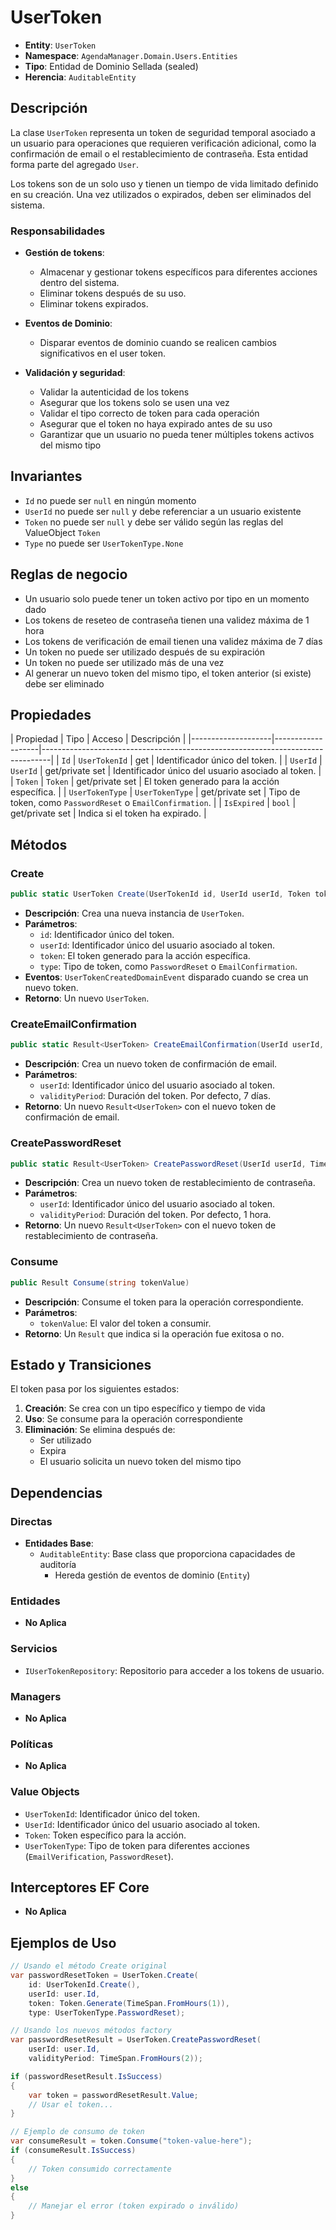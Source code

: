 # UserToken

- **Entity**: `UserToken`
- **Namespace**: `AgendaManager.Domain.Users.Entities`
- **Tipo**: Entidad de Dominio Sellada (sealed)
- **Herencia**: `AuditableEntity`

## Descripción

La clase `UserToken` representa un token de seguridad temporal asociado a un usuario para operaciones que requieren verificación adicional, como la confirmación de email o el restablecimiento de contraseña. Esta entidad forma parte del agregado `User`.

Los tokens son de un solo uso y tienen un tiempo de vida limitado definido en su creación. Una vez utilizados o expirados, deben ser eliminados del sistema.

### Responsabilidades

- **Gestión de tokens**:
  - Almacenar y gestionar tokens específicos para diferentes acciones dentro del sistema.
  - Eliminar tokens después de su uso.
  - Eliminar tokens expirados.

- **Eventos de Dominio**:
  - Disparar eventos de dominio cuando se realicen cambios significativos en el user token.

- **Validación y seguridad**:
  - Validar la autenticidad de los tokens
  - Asegurar que los tokens solo se usen una vez
  - Validar el tipo correcto de token para cada operación
  - Asegurar que el token no haya expirado antes de su uso
  - Garantizar que un usuario no pueda tener múltiples tokens activos del mismo tipo

## Invariantes

- `Id` no puede ser `null` en ningún momento
- `UserId` no puede ser `null` y debe referenciar a un usuario existente
- `Token` no puede ser `null` y debe ser válido según las reglas del ValueObject `Token`
- `Type` no puede ser `UserTokenType.None`

## Reglas de negocio

- Un usuario solo puede tener un token activo por tipo en un momento dado
- Los tokens de reseteo de contraseña tienen una validez máxima de 1 hora
- Los tokens de verificación de email tienen una validez máxima de 7 días
- Un token no puede ser utilizado después de su expiración
- Un token no puede ser utilizado más de una vez
- Al generar un nuevo token del mismo tipo, el token anterior (si existe) debe ser eliminado

## Propiedades

| Propiedad          | Tipo              | Acceso           | Descripción                                                 |
|--------------------|-------------------|--------------------------------------------------------------------------------|
| `Id`               | `UserTokenId`     | get              | Identificador único del token.                              |
| `UserId`           | `UserId`          | get/private set  | Identificador único del usuario asociado al token.          |
| `Token`            | `Token`           | get/private set  | El token generado para la acción específica.                |
| `UserTokenType`    | `UserTokenType`   | get/private set  | Tipo de token, como `PasswordReset` o `EmailConfirmation`.  |
| `IsExpired`        | `bool`            | get/private set  | Indica si el token ha expirado.                             |

## Métodos

### Create

```csharp
public static UserToken Create(UserTokenId id, UserId userId, Token token, UserTokenType type)
```

- **Descripción**: Crea una nueva instancia de `UserToken`.
- **Parámetros**:
  - `id`: Identificador único del token.
  - `userId`: Identificador único del usuario asociado al token.
  - `token`: El token generado para la acción específica.
  - `type`: Tipo de token, como `PasswordReset` o `EmailConfirmation`.
- **Eventos**: `UserTokenCreatedDomainEvent` disparado cuando se crea un nuevo token.
- **Retorno**: Un nuevo `UserToken`.

### CreateEmailConfirmation

```csharp
public static Result<UserToken> CreateEmailConfirmation(UserId userId, TimeSpan? validityPeriod = null)
```

- **Descripción**: Crea un nuevo token de confirmación de email.
- **Parámetros**:
  - `userId`: Identificador único del usuario asociado al token.
  - `validityPeriod`: Duración del token. Por defecto, 7 días.
- **Retorno**: Un nuevo `Result<UserToken>` con el nuevo token de confirmación de email.

### CreatePasswordReset

```csharp
public static Result<UserToken> CreatePasswordReset(UserId userId, TimeSpan? validityPeriod = null)
```

- **Descripción**: Crea un nuevo token de restablecimiento de contraseña.
- **Parámetros**:
  - `userId`: Identificador único del usuario asociado al token.
  - `validityPeriod`: Duración del token. Por defecto, 1 hora.
- **Retorno**: Un nuevo `Result<UserToken>` con el nuevo token de restablecimiento de contraseña.

### Consume

```csharp
public Result Consume(string tokenValue)
```

- **Descripción**: Consume el token para la operación correspondiente.
- **Parámetros**:
  - `tokenValue`: El valor del token a consumir.
- **Retorno**: Un `Result` que indica si la operación fue exitosa o no.

## Estado y Transiciones

El token pasa por los siguientes estados:

1. **Creación**: Se crea con un tipo específico y tiempo de vida
2. **Uso**: Se consume para la operación correspondiente
3. **Eliminación**: Se elimina después de:
   - Ser utilizado
   - Expira
   - El usuario solicita un nuevo token del mismo tipo

## Dependencias

### Directas

- **Entidades Base**:
  - `AuditableEntity`: Base class que proporciona capacidades de auditoría
    - Hereda gestión de eventos de dominio (`Entity`)

### Entidades

- **No Aplica**

### Servicios

- `IUserTokenRepository`: Repositorio para acceder a los tokens de usuario.

### Managers

- **No Aplica**

### Políticas

- **No Aplica**

### Value Objects

- `UserTokenId`: Identificador único del token.
- `UserId`: Identificador único del usuario asociado al token.
- `Token`: Token específico para la acción.
- `UserTokenType`: Tipo de token para diferentes acciones (`EmailVerification`, `PasswordReset`).

## Interceptores EF Core

- **No Aplica**

## Ejemplos de Uso

```csharp
// Usando el método Create original
var passwordResetToken = UserToken.Create(
    id: UserTokenId.Create(),
    userId: user.Id,
    token: Token.Generate(TimeSpan.FromHours(1)),
    type: UserTokenType.PasswordReset);

// Usando los nuevos métodos factory
var passwordResetResult = UserToken.CreatePasswordReset(
    userId: user.Id,
    validityPeriod: TimeSpan.FromHours(2));

if (passwordResetResult.IsSuccess)
{
    var token = passwordResetResult.Value;
    // Usar el token...
}

// Ejemplo de consumo de token
var consumeResult = token.Consume("token-value-here");
if (consumeResult.IsSuccess)
{
    // Token consumido correctamente
}
else
{
    // Manejar el error (token expirado o inválido)
}
```

